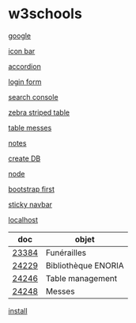 # w3schools


[google](https://www.google.fr/)

[icon bar](https://awelvor.github.io/w3schools/how%20to/icon%20bar/)

[accordion](https://awelvor.github.io/w3schools/how%20to/accordion/)

[login form](https://awelvor.github.io/w3schools/how%20to/login%20form/)

[search console](https://awelvor.github.io/w3schools/how%20to/search%20console/)

[zebra striped table](https://awelvor.github.io/w3schools/how%20to/zebra%20striped%20table/)

[table messes](https://awelvor.github.io/w3schools/how%20to/table%20messes)

[notes](https://awelvor.github.io/w3schools/how%20to/notes)

[create DB](https://awelvor.github.io/w3schools/how%20to/sql/create%20DB/create%20DB.sql)

[node](https://awelvor.github.io/w3schools/node)

[bootstrap first](https://awelvor.github.io/w3schools/bootstrap/first)

[sticky navbar](https://awelvor.github.io/w3schools/how%20to/sticky%20navbar)



[localhost](http://localhost/)

| doc  |   objet |
|--- |---|
|[23384](https://web.enoria.app/tools/documentspdf/?p=1176861&titredoc=&doc=23384&orientation=portrait&preview=pdf&format=a4&optionsName=debut,fin&optionsValue=-30,-1)|Funérailles|
|[24229](https://web.enoria.app/tools/documentspdf/?p=1120678&doc=24229&preview=html)|Bibliothèque ENORIA|
|[24246](https://web.enoria.app/tools/documentspdf/?p=1120678&doc=24246&preview=html)|Table management|
|[24248](https://web.enoria.app/tools/documentspdf/?p=1120678&doc=24248&preview=html)|Messes|


[install](http://localhost/w3schools/php/install.php)
